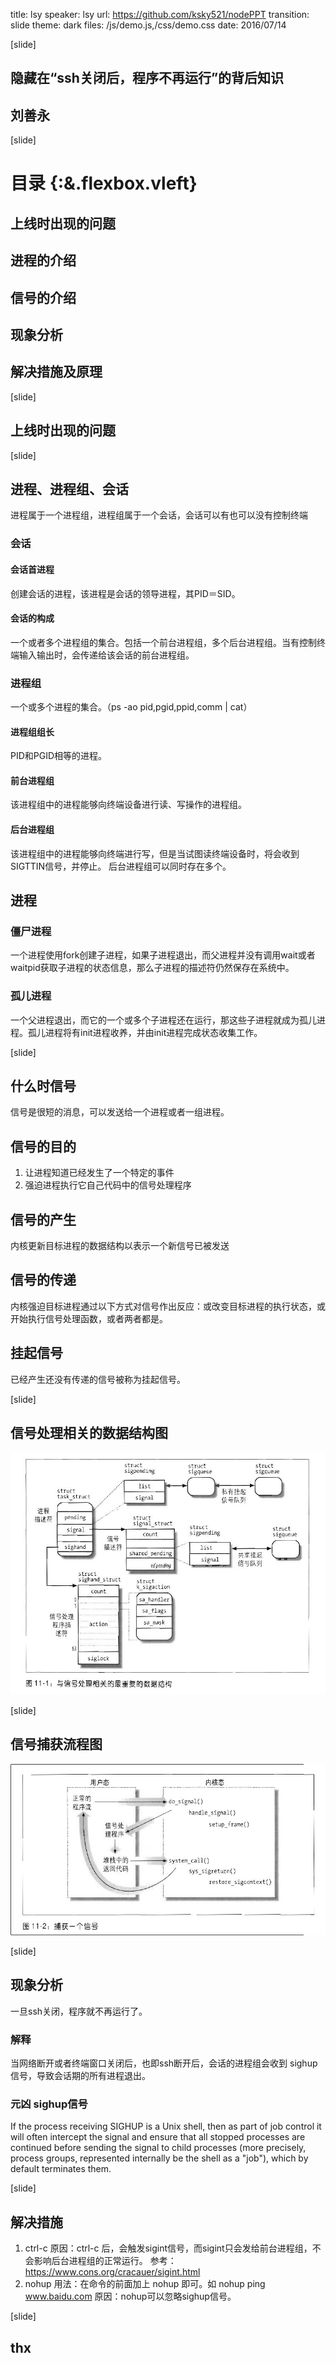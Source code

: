 title: lsy
speaker: lsy
url: https://github.com/ksky521/nodePPT
transition: slide
theme: dark
files: /js/demo.js,/css/demo.css
date: 2016/07/14

[slide]

## 隐藏在“ssh关闭后，程序不再运行”的背后知识
## 刘善永

[slide]

# 目录 {:&.flexbox.vleft}
## 上线时出现的问题
## 进程的介绍
## 信号的介绍
## 现象分析
## 解决措施及原理

[slide]

## 上线时出现的问题

[slide]

## 进程、进程组、会话 
进程属于一个进程组，进程组属于一个会话，会话可以有也可以没有控制终端
### 会话
#### 会话首进程
创建会话的进程，该进程是会话的领导进程，其PID＝SID。
#### 会话的构成
一个或者多个进程组的集合。包括一个前台进程组，多个后台进程组。当有控制终端输入输出时，会传递给该会话的前台进程组。
### 进程组
一个或多个进程的集合。（ps -ao pid,pgid,ppid,comm | cat）
#### 进程组组长
PID和PGID相等的进程。
#### 前台进程组
该进程组中的进程能够向终端设备进行读、写操作的进程组。
#### 后台进程组
该进程组中的进程能够向终端进行写，但是当试图读终端设备时，将会收到SIGTTIN信号，并停止。
后台进程组可以同时存在多个。
## 进程
### 僵尸进程
一个进程使用fork创建子进程，如果子进程退出，而父进程并没有调用wait或者waitpid获取子进程的状态信息，那么子进程的描述符仍然保存在系统中。
### 孤儿进程
一个父进程退出，而它的一个或多个子进程还在运行，那这些子进程就成为孤儿进程。孤儿进程将有init进程收养，并由init进程完成状态收集工作。

[slide]

## 什么时信号
信号是很短的消息，可以发送给一个进程或者一组进程。
## 信号的目的
1. 让进程知道已经发生了一个特定的事件
2. 强迫进程执行它自己代码中的信号处理程序
## 信号的产生
内核更新目标进程的数据结构以表示一个新信号已被发送
## 信号的传递
内核强迫目标进程通过以下方式对信号作出反应：或改变目标进程的执行状态，或开始执行信号处理函数，或者两者都是。
## 挂起信号
已经产生还没有传递的信号被称为挂起信号。

[slide]

## 信号处理相关的数据结构图

![信号处理相关的数据结构图](https://raw.githubusercontent.com/buptlsy/images/master/signal-handle-struct.jpg)

[slide]

## 信号捕获流程图

![信号处理流程图](https://raw.githubusercontent.com/buptlsy/images/master/signal-handle-proccess.jpg)

[slide]

## 现象分析
一旦ssh关闭，程序就不再运行了。
### 解释
当网络断开或者终端窗口关闭后，也即ssh断开后，会话的进程组会收到 sighup信号，导致会话期的所有进程退出。
### 元凶 sighup信号
If the process receiving SIGHUP is a Unix shell, then as part of job control it will often intercept the signal and ensure that all stopped processes are continued before sending the signal to child processes (more precisely, process groups, represented internally be the shell as a "job"), which by default terminates them.

[slide]

## 解决措施
1. ctrl-c
原因：ctrl-c 后，会触发sigint信号，而sigint只会发给前台进程组，不会影响后台进程组的正常运行。
参考：https://www.cons.org/cracauer/sigint.html
2. nohup
用法：在命令的前面加上 nohup 即可。如 nohup ping www.baidu.com
原因：nohup可以忽略sighup信号。

[slide]

## thx
